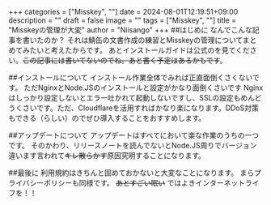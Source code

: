 +++
categories = ["Misskey", ""]
date = 2024-08-01T12:19:51+09:00
description = ""
draft = false
image = ""
tags = ["Misskey", ""]
title = "Misskeyの管理が大変"
author = "Niisango"
+++
##はじめに
なんでこんな記事を書いたのか？
それは鯖缶の文書作成の練習とMisskeyの管理についてまとめてみたいと考えたからです。
あとインストールガイドは公式のを見てください。~~この記事には書いてないのでね。あと書く予定はあるかもです~~。

##インストールについて
インストール作業全体でみれば正直面倒くさくないです。
ただNginxとNode.JSのインストールと設定がかなり面倒くさいです
Nginxはしっかり設定しないとエラー吐かれて起動しないですし、SSLの設定もめんどうくさいです。ただ、Cloudflareを活用すればかなり楽になります。DDoS対策もできる（らしい）のでぜひ導入することをおすすめします。

##アップデートについて
アップデートはすべてにおいて楽な作業のうちの一つです。
そのかわり、リリースノートを読んでないとNode.JS周りでバージョン違います言われて~~キレ散らかす~~原因究明することになります。

##最後に
利用規約はきちんと固めておかないと大変なことになります。
まらプライバシーポリシーも同様です。
~~あとすごい眠い~~
ではよきインターネットライフを！！